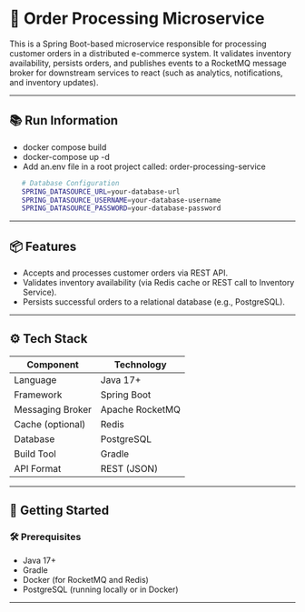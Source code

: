 # 🧾 Order Processing Microservice

This is a Spring Boot-based microservice responsible for processing customer orders in a distributed e-commerce system. It validates inventory availability, persists orders, and publishes events to a RocketMQ message broker for downstream services to react (such as analytics, notifications, and inventory updates).

---

## 📚 Run Information

- docker compose build
- docker-compose up -d
- Add an.env file in a root project called: order-processing-service

```bash
   # Database Configuration
   SPRING_DATASOURCE_URL=your-database-url
   SPRING_DATASOURCE_USERNAME=your-database-username
   SPRING_DATASOURCE_PASSWORD=your-database-password
```

---

## 📦 Features

- Accepts and processes customer orders via REST API.
- Validates inventory availability (via Redis cache or REST call to Inventory Service).
- Persists successful orders to a relational database (e.g., PostgreSQL).

---

## ⚙️ Tech Stack

| Component        | Technology      |
| ---------------- | --------------- |
| Language         | Java 17+        |
| Framework        | Spring Boot     |
| Messaging Broker | Apache RocketMQ |
| Cache (optional) | Redis           |
| Database         | PostgreSQL      |
| Build Tool       | Gradle          |
| API Format       | REST (JSON)     |

---

## 🚀 Getting Started

### 🛠 Prerequisites

- Java 17+
- Gradle
- Docker (for RocketMQ and Redis)
- PostgreSQL (running locally or in Docker)

---
